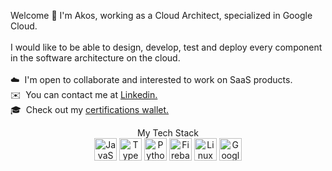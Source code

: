 Welcome 🤝 I'm Akos,
working as a Cloud Architect, specialized in Google Cloud.
</br>
</br>
I would like to be able to design, develop, test and deploy every component in the software architecture on the cloud.
</br>
</br> ☁️  I'm open to collaborate and interested to work on SaaS products.
</br> ✉️  You can contact me at [Linkedin.](https://www.linkedin.com/in/kohlakos)
</br> 🎓  Check out my [certifications wallet.](https://www.credly.com/users/akos-kohl)

<p align="center"> My Tech Stack</br>
<a href="https://developer.mozilla.org/en-US/docs/Web/JavaScript" target="_blank" rel="noreferrer"><img src="https://raw.githubusercontent.com/danielcranney/readme-generator/main/public/icons/skills/javascript-colored.svg" width="36" height="36" alt="JavaScript" /></a>
<a href="https://www.typescriptlang.org/" target="_blank" rel="noreferrer"><img src="https://raw.githubusercontent.com/danielcranney/readme-generator/main/public/icons/skills/typescript-colored.svg" width="36" height="36" alt="TypeScript" /></a>
<a href="https://www.python.org/" target="_blank" rel="noreferrer"><img src="https://raw.githubusercontent.com/danielcranney/readme-generator/main/public/icons/skills/python-colored.svg" width="36" height="36" alt="Python" /></a>
<a href="https://firebase.google.com/" target="_blank" rel="noreferrer"><img src="https://raw.githubusercontent.com/danielcranney/readme-generator/main/public/icons/skills/firebase-colored.svg" width="36" height="36" alt="Firebase" /></a>
<a href="https://www.linux.org" target="_blank" rel="noreferrer"><img src="https://raw.githubusercontent.com/danielcranney/readme-generator/main/public/icons/skills/linux-colored.svg" width="36" height="36" alt="Linux" /></a>
<a href="https://cloud.google.com/" target="_blank" rel="noreferrer"><img src="https://raw.githubusercontent.com/danielcranney/readme-generator/main/public/icons/skills/googlecloud-colored.svg" width="36" height="36" alt="Google Cloud" /></a>
</p>

<!---

```
My Github structure
│
├─ akoskohl - "Config files" (this homepage readme) for my GitHub profile.
├─ zmk-config - My personal corne (keyboard) build and configuration.
├─ vote-counter - Fullstack app to count votes on user generated topics.
├─ my-tube - Fullstack app to have my own YouTube for videos to keep.
├─ components - my frontend legoblocks to build things
│    └─ rolodex-like-component - you can filter cards which is loaded via an API.
├─ datastructures and algorithms - practicing hard problems
│    ├─ adventOfCode-23 - I think do desc is needed.
│    └─ ds-and-algo - My collection practicing datastructures and algorithms.
└─ scripts - Useful scripts from A-Z.
```
<a href="https://tailwindcss.com/" target="_blank" rel="noreferrer"><img src="https://raw.githubusercontent.com/danielcranney/readme-generator/main/public/icons/skills/tailwindcss-colored.svg" width="36" height="36" alt="TailwindCSS" /></a>
<a href="https://reactjs.org/" target="_blank" rel="noreferrer"><img src="https://raw.githubusercontent.com/danielcranney/readme-generator/main/public/icons/skills/react-colored.svg" width="36" height="36" alt="React" /></a>
<a href="https://nextjs.org/docs" target="_blank" rel="noreferrer"><img src="https://raw.githubusercontent.com/danielcranney/readme-generator/main/public/icons/skills/nextjs-colored.svg" width="36" height="36" alt="NextJs" /></a>
<a href="https://git-scm.com/" target="_blank" rel="noreferrer"><img src="https://raw.githubusercontent.com/danielcranney/readme-generator/main/public/icons/skills/git-colored.svg" width="36" height="36" alt="Git" /></a>
<a href="https://getbootstrap.com/" target="_blank" rel="noreferrer"><img src="https://raw.githubusercontent.com/danielcranney/readme-generator/main/public/icons/skills/bootstrap-colored.svg" width="36" height="36" alt="Bootstrap" /></a>

</br>   🖥️  I'm currently working on some full stack [hobby project.](http://akoskohl/vote-counter)
</br> 🌍  I'm based in the EU.
│
  🖥️  See my portfolio at [GitHub.](http://github.com/akoskohl) --->
